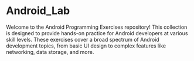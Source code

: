 # Android_Lab
Welcome to the Android Programming Exercises repository! This collection is designed to provide hands-on practice for Android developers at various skill levels. These exercises cover a broad spectrum of Android development topics, from basic UI design to complex features like networking, data storage, and more.
